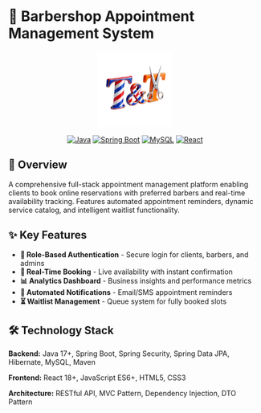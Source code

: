 # 💈 Barbershop Appointment Management System

<div align="center">
  <img src="logo.png" alt="Barbershop Logo" width="150"/>
  
  [![Java](https://img.shields.io/badge/Java-17+-orange.svg)](https://www.oracle.com/java/)
  [![Spring Boot](https://img.shields.io/badge/Spring%20Boot-3.0+-green.svg)](https://spring.io/projects/spring-boot)
  [![MySQL](https://img.shields.io/badge/MySQL-8.0+-blue.svg)](https://www.mysql.com/)
  [![React](https://img.shields.io/badge/React-18+-61DAFB.svg)](https://reactjs.org/)
</div>

## 🚀 Overview
A comprehensive full-stack appointment management platform enabling clients to book online reservations with preferred barbers and real-time availability tracking. Features automated appointment reminders, dynamic service catalog, and intelligent waitlist functionality.

## ✨ Key Features
- **🔐 Role-Based Authentication** - Secure login for clients, barbers, and admins
- **📅 Real-Time Booking** - Live availability with instant confirmation
- **📊 Analytics Dashboard** - Business insights and performance metrics
- **🔔 Automated Notifications** - Email/SMS appointment reminders
- **⏳ Waitlist Management** - Queue system for fully booked slots

## 🛠️ Technology Stack

**Backend:** Java 17+, Spring Boot, Spring Security, Spring Data JPA, Hibernate, MySQL, Maven

**Frontend:** React 18+, JavaScript ES6+, HTML5, CSS3

**Architecture:** RESTful API, MVC Pattern, Dependency Injection, DTO Pattern
